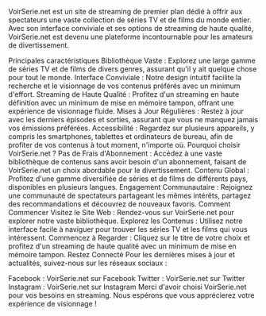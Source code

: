 VoirSerie.net est un site de streaming de premier plan dédié à offrir aux spectateurs une vaste collection de séries TV et de films du monde entier. Avec son interface conviviale et ses options de streaming de haute qualité, VoirSerie.net est devenu une plateforme incontournable pour les amateurs de divertissement.

Principales caractéristiques
Bibliothèque Vaste : Explorez une large gamme de séries TV et de films de divers genres, assurant qu'il y ait quelque chose pour tout le monde.
Interface Conviviale : Notre design intuitif facilite la recherche et le visionnage de vos contenus préférés avec un minimum d'effort.
Streaming de Haute Qualité : Profitez d'un streaming en haute définition avec un minimum de mise en mémoire tampon, offrant une expérience de visionnage fluide.
Mises à Jour Régulières : Restez à jour avec les derniers épisodes et sorties, assurant que vous ne manquez jamais vos émissions préférées.
Accessibilité : Regardez sur plusieurs appareils, y compris les smartphones, tablettes et ordinateurs de bureau, afin de profiter de vos contenus à tout moment, n'importe où.
Pourquoi choisir VoirSerie.net ?
Pas de Frais d'Abonnement : Accédez à une vaste bibliothèque de contenus sans avoir besoin d'un abonnement, faisant de VoirSerie.net un choix abordable pour le divertissement.
Contenu Global : Profitez d'une gamme diversifiée de séries et de films de différents pays, disponibles en plusieurs langues.
Engagement Communautaire : Rejoignez une communauté de spectateurs partageant les mêmes intérêts, partagez des recommandations et découvrez de nouveaux favoris.
Comment Commencer
Visitez le Site Web : Rendez-vous sur VoirSerie.net pour explorer notre vaste bibliothèque.
Explorez les Contenus : Utilisez notre interface facile à naviguer pour trouver les séries TV et les films qui vous intéressent.
Commencez à Regarder : Cliquez sur le titre de votre choix et profitez d'un streaming de haute qualité avec un minimum de mise en mémoire tampon.
Restez Connecté
Pour les dernières mises à jour et actualités, suivez-nous sur les réseaux sociaux :

Facebook : VoirSerie.net sur Facebook
Twitter : VoirSerie.net sur Twitter
Instagram : VoirSerie.net sur Instagram
Merci d'avoir choisi VoirSerie.net pour vos besoins en streaming. Nous espérons que vous apprécierez votre expérience de visionnage !
